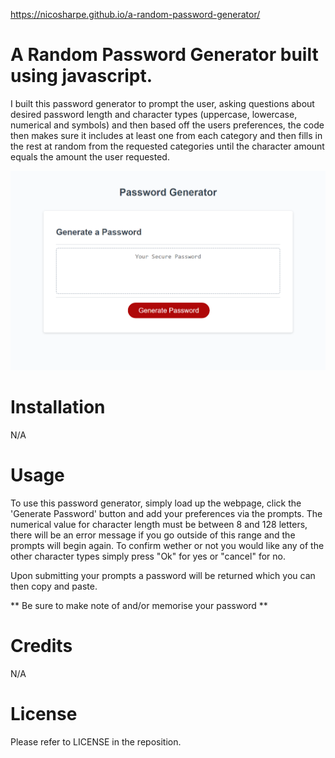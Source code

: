 https://nicosharpe.github.io/a-random-password-generator/

# A Random Password Generator built using javascript.

I built this password generator to prompt the user, asking questions about desired password length and character types (uppercase, lowercase, numerical and symbols) and then based off the users preferences, the code then makes sure it includes at least one from each category and then fills in the rest at random from the requested categories until the character amount equals the amount the user requested.

<img src="images\Screenshot 2024-01-09 160515.png">

# Installation
N/A

# Usage
To use this password generator, simply load up the webpage, click the 'Generate Password' button and add your preferences via the prompts. The numerical value for character length must be between 8 and 128 letters, there will be an error message if you go outside of this range and the prompts will begin again. To confirm wether or not you would like any of the other character types simply press "Ok" for yes or "cancel" for no. 

Upon submitting your prompts a password will be returned which you can then copy and paste. 

** Be sure to make note of and/or memorise your password **

# Credits
N/A

# License
Please refer to LICENSE in the reposition.
